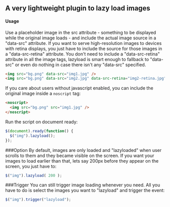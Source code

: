## A very lightweight plugin to lazy load images


#### Usage
Use a placeholder image in the src attribute - something to be displayed while the original image loads - and include the actual image source in a "data-src" attribute.
If you want to serve high-resolution images to devices with retina displays, you just have to include the source for those images in a "data-src-retina" attribute.
You don't need to include a "data-src-retina" attribute in all the image tags, lazyload is smart enough to fallback to "data-src" or even do nothing in case there isn't any "data-src" specified.
```html
<img src="bg.png" data-src="img1.jpg" />
<img src="bg.png" data-src="img2.jpg" data-src-retina="img2-retina.jpg" />
```
If you care about users without javascript enabled, you can include the original image inside a ```noscript``` tag:
```html
<noscript>
  <img src="bg.png" src="img1.jpg" />
</noscript>
```
Run the script on document ready:
```javascript
$(document).ready(function() {
  $("img").lazyload();
});
```



###Option
By default, images are only loaded and "lazyloaded" when user scrolls to them and they became visible on the screen.
If you want your images to load earlier than that, lets say 200px before they appear on the screen, you just have to:
```javascript
$("img").lazyload( 200 );
```


###Trigger
You can still trigger image loading whenever you need.
All you have to do is select the images you want to "lazyload" and trigger the event:
```javascript
$("img").trigger("lazyload");
```

